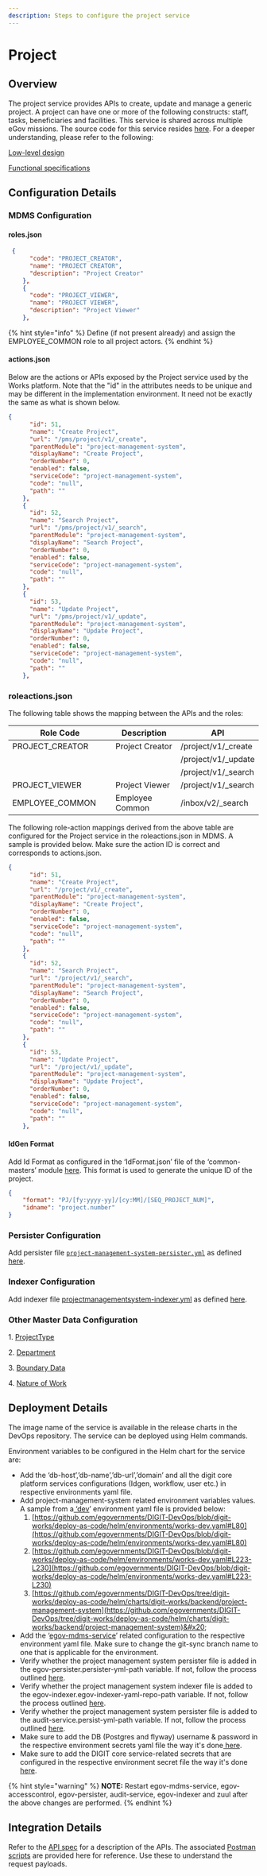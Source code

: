 ```yaml
---
description: Steps to configure the project service
---
```


# Project

## Overview

The project service provides APIs to create, update and manage a generic project. A project can have one or more of the following constructs: staff, tasks, beneficiaries and facilities. This service is shared across multiple eGov missions. The source code for this service resides [here](https://github.com/egovernments/health-campaign-services/tree/demo/health-services/project). For a deeper understanding, please refer to the following:

[Low-level design](https://works.digit.org/platform/specifications/technical-specifications/low-level-design/services/project)

[Functional specifications](https://works.digit.org/platform/specifications/functional-specifications/projects-service)

## Configuration Details

### MDMS Configuration

#### roles.json

```json
 {
      "code": "PROJECT_CREATOR",
      "name": "PROJECT CREATOR",
      "description": "Project Creator"
    },
    {
      "code": "PROJECT_VIEWER",
      "name": "PROJECT VIEWER",
      "description": "Project Viewer"
    },
```

{% hint style="info" %}
Define (if not present already) and assign the EMPLOYEE\_COMMON role to all project actors.&#x20;
{% endhint %}

#### actions.json

Below are the actions or APIs exposed by the Project service used by the Works platform. Note that the "id" in the attributes needs to be unique and may be different in the implementation environment. It need not be exactly the same as what is shown below.

```json
{
      "id": 51,
      "name": "Create Project",
      "url": "/pms/project/v1/_create",
      "parentModule": "project-management-system",
      "displayName": "Create Project",
      "orderNumber": 0,
      "enabled": false,
      "serviceCode": "project-management-system",
      "code": "null",
      "path": ""
    },
    {
      "id": 52,
      "name": "Search Project",
      "url": "/pms/project/v1/_search",
      "parentModule": "project-management-system",
      "displayName": "Search Project",
      "orderNumber": 0,
      "enabled": false,
      "serviceCode": "project-management-system",
      "code": "null",
      "path": ""
    },
    {
      "id": 53,
      "name": "Update Project",
      "url": "/pms/project/v1/_update",
      "parentModule": "project-management-system",
      "displayName": "Update Project",
      "orderNumber": 0,
      "enabled": false,
      "serviceCode": "project-management-system",
      "code": "null",
      "path": ""
    },
```

### roleactions.json

The following table shows the mapping between the APIs and the roles:

<table><thead><tr><th width="215">Role Code</th><th width="140">Description</th><th>API</th></tr></thead><tbody><tr><td>PROJECT_CREATOR</td><td>Project Creator</td><td>/project/v1/_create</td></tr><tr><td></td><td></td><td>/project/v1/_update</td></tr><tr><td></td><td></td><td>/project/v1/_search</td></tr><tr><td>PROJECT_VIEWER</td><td>Project Viewer</td><td>/project/v1/_search</td></tr><tr><td>EMPLOYEE_COMMON</td><td>Employee Common</td><td>/inbox/v2/_search</td></tr></tbody></table>

The following role-action mappings derived from the above table are configured for the Project service in the roleactions.json in MDMS. A sample is provided below. Make sure the action ID is correct and corresponds to actions.json.&#x20;

```json
{
      "id": 51,
      "name": "Create Project",
      "url": "/project/v1/_create",
      "parentModule": "project-management-system",
      "displayName": "Create Project",
      "orderNumber": 0,
      "enabled": false,
      "serviceCode": "project-management-system",
      "code": "null",
      "path": ""
    },
    {
      "id": 52,
      "name": "Search Project",
      "url": "/project/v1/_search",
      "parentModule": "project-management-system",
      "displayName": "Search Project",
      "orderNumber": 0,
      "enabled": false,
      "serviceCode": "project-management-system",
      "code": "null",
      "path": ""
    },
    {
      "id": 53,
      "name": "Update Project",
      "url": "/project/v1/_update",
      "parentModule": "project-management-system",
      "displayName": "Update Project",
      "orderNumber": 0,
      "enabled": false,
      "serviceCode": "project-management-system",
      "code": "null",
      "path": ""
    },
```

#### IdGen Format

Add Id Format as configured in the ‘IdFormat.json’ file of the ‘common-masters’ module [here](https://github.com/egovernments/works-mdms-data/blob/DEV/data/pg/common-masters/IdFormat.json#L25-L28). This format is used to generate the unique ID of the project.&#x20;

```json
{
    "format": "PJ/[fy:yyyy-yy]/[cy:MM]/[SEQ_PROJECT_NUM]",
    "idname": "project.number"
}
```

### Persister Configuration

Add persister file [`project-management-system-persister.yml`](https://github.com/egovernments/works-configs/blob/DEV/egov-persister/project-management-system-persister.yml) as defined [here](https://github.com/egovernments/works-configs/tree/DEV/egov-persister).

### Indexer Configuration

Add indexer file [projectmanagementsystem-indexer.yml](https://github.com/egovernments/works-configs/blob/DEV/egov-indexer/projectmanagementsystem-indexer.yml) as defined [here](https://github.com/egovernments/works-configs/tree/DEV/egov-indexer).

### Other Master Data Configuration

1\. [ProjectType ](https://github.com/egovernments/works-mdms-data/blob/DEV/data/pg/works/ProjectType.json)&#x20;

2\. [Department](https://github.com/egovernments/works-mdms-data/blob/DEV/data/pg/common-masters/Department.json#L55-L59)

3\. [Boundary Data](https://github.com/egovernments/works-mdms-data/blob/DEV/data/pg/citya/egov-location/boundary-data.json)

4\. [Nature of Work](https://github.com/egovernments/works-mdms-data/blob/DEV/data/pg/works/NatureOfWork.json)

## Deployment Details

The image name of the service is available in the release charts in the DevOps repository. The service can be deployed using Helm commands.&#x20;

Environment variables to be configured in the Helm chart for the service are:

* Add the ‘db-host’,’db-name’,’db-url’,’domain’ and all the digit core platform services configurations (Idgen, workflow, user etc.) in respective environments yaml file.
* Add project-management-system related environment variables values. A sample from a[ ‘dev](https://github.com/egovernments/DIGIT-DevOps/blob/digit-works/deploy-as-code/helm/environments/works-dev.yaml)’ environment yaml file is provided below:
  1. [https://github.com/egovernments/DIGIT-DevOps/blob/digit-works/deploy-as-code/helm/environments/works-dev.yaml#L80](https://github.com/egovernments/DIGIT-DevOps/blob/digit-works/deploy-as-code/helm/environments/works-dev.yaml#L80)
  2. [https://github.com/egovernments/DIGIT-DevOps/blob/digit-works/deploy-as-code/helm/environments/works-dev.yaml#L223-L230](https://github.com/egovernments/DIGIT-DevOps/blob/digit-works/deploy-as-code/helm/environments/works-dev.yaml#L223-L230)
  3. [https://github.com/egovernments/DIGIT-DevOps/tree/digit-works/deploy-as-code/helm/charts/digit-works/backend/project-management-system](https://github.com/egovernments/DIGIT-DevOps/tree/digit-works/deploy-as-code/helm/charts/digit-works/backend/project-management-system)&#x20;
* Add the ‘[egov-mdms-service](https://github.com/egovernments/DIGIT-DevOps/blob/5a9eb4c6141e19bd747238889ceed9bc9fffdc6f/deploy-as-code/helm/environments/works-dev.yaml#L190)’ related configuration to the respective environment yaml file. Make sure to change the git-sync branch name to one that is applicable for the environment.
* Verify whether the project management system persister file is added in the egov-persister.persister-yml-path variable. If not, follow the process outlined [here](https://github.com/egovernments/DIGIT-DevOps/blob/digit-works/deploy-as-code/helm/environments/works-dev.yaml#L352).
* Verify whether the project management system indexer file is added to the egov-indexer.egov-indexer-yaml-repo-path variable. If not, follow the process outlined [here](https://github.com/egovernments/DIGIT-DevOps/commit/8fa730b0a2586c553e597bd77a4a4b19caac99af#diff-9e3afadcf906194e9b3fbeede6ea73eaf1c1f8e93f145f9a37a6630121395de0R308).
* Verify whether the project management system persister file is added to the audit-service.persist-yml-path variable. If not, follow the process outlined [here](https://github.com/egovernments/DIGIT-DevOps/commit/044aeda0d05d91fbc1267368d1154f2c7da3878c).
* Make sure to add the DB (Postgres and flyway) username & password in the respective environment secrets yaml file the way it's done[ here](https://github.com/egovernments/DIGIT-DevOps/blob/e742a292f2966bb1affb3b03edd643a777917ba1/deploy-as-code/helm/environments/works-dev-secrets.yaml#L3).
* Make sure to add the DIGIT core service-related secrets that are configured in the respective environment secret file the way it's done[ here](https://github.com/egovernments/DIGIT-DevOps/blob/digit-works/deploy-as-code/helm/environments/works-dev-secrets.yaml).

{% hint style="warning" %}
**NOTE:** Restart egov-mdms-service, egov-accesscontrol, egov-persister, audit-service, egov-indexer and zuul after the above changes are performed.
{% endhint %}

## Integration Details

Refer to the [API spec](https://works.digit.org/platform/specifications/technical-specifications/low-level-design/services/project) for a description of the APIs. The associated [Postman scripts](https://github.com/egovernments/DIGIT-Works/blob/develop/backend/project-management-system/src/main/resources/Project%20Management%20System%20-%20Postman%20Test%20Suite.postman\_collection.json) are provided here for reference. Use these to understand the request payloads.&#x20;

